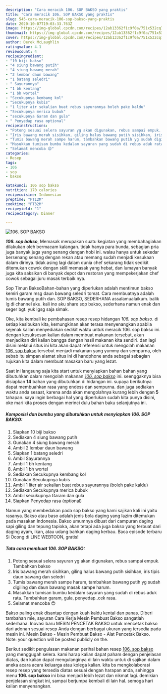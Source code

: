 ```yaml
---
description: "Cara meracik 106. SOP BAKSO yang praktis"
title: "Cara meracik 106. SOP BAKSO yang praktis"
slug: 545-cara-meracik-106-sop-bakso-yang-praktis
date: 2020-10-07T19:03:33.763Z
image: https://img-global.cpcdn.com/recipes/12ab13362f1c9f0a/751x532cq70/106-sop-bakso-foto-resep-utama.jpg
thumbnail: https://img-global.cpcdn.com/recipes/12ab13362f1c9f0a/751x532cq70/106-sop-bakso-foto-resep-utama.jpg
cover: https://img-global.cpcdn.com/recipes/12ab13362f1c9f0a/751x532cq70/106-sop-bakso-foto-resep-utama.jpg
author: Derek McLaughlin
ratingvalue: 4.1
reviewcount: 4
recipeingredient:
- "10 biji bakso"
- "4 siung bawang putih"
- "4 siung bawang merah"
- "2 lembar daun bawang"
- "1 batang seledri"
- " Sayurannya"
- "1 bh kentang"
- "1 bh wortel"
- "Secukupnya kembang kol"
- "Secukupnya kubis"
- "1 liter air sekalian buat rebus sayurannya boleh pake kaldu"
- "Secukupnya merica bubuk"
- "secukupnya Garam dan gula"
- " Penyedap rasa optional"
recipeinstructions:
- "Potong sesuai selera sayuran yg akan digunakan, rebus sampai empuk. Tambahkan bakso"
- "Iris bawang merah sisihkan, giling halus bawang putih sisihkan, iris tipis daun bawang dan seledri"
- "Tumis bawang merah sampe harum, tambahkan bawang putih yg sudah digiling dan daun bawang masak sampe harum."
- "Masukkan tumisan bumbu kedalam sayuran yang sudah di rebus aduk rata. Tambahkan garam, gula, penyedap..cek rasa."
- "Selamat mencoba 😍"
categories:
- Resep
tags:
- 106
- sop
- bakso

katakunci: 106 sop bakso 
nutrition: 170 calories
recipecuisine: Indonesian
preptime: "PT12M"
cooktime: "PT32M"
recipeyield: "1"
recipecategory: Dinner

---
```



![106. SOP BAKSO](https://img-global.cpcdn.com/recipes/12ab13362f1c9f0a/751x532cq70/106-sop-bakso-foto-resep-utama.jpg)

<b><i>106. sop bakso</i></b>, Memasak merupakan suatu kegiatan yang membahagiakan dilakukan oleh bermacam kalangan. tidak hanya para bunda, sebagian pria juga banyak juga yang senang dengan hobi ini. walau hanya untuk sekedar bersenang senang dengan rekan atau memang sudah menjadi kesukaan dalam dirinya. tidak asing lagi dalam dunia chef sekarang tidak sedikit ditemukan cowok dengan skill memasak yang hebat, dan lumayan banyak juga kita saksikan di banyak depot dan restoran yang mempekerjakan chef cowok sebagai juru masak terbaik nya.

Sop Timun BaksoBahan-bahan yang diperlukan adalah mentimun bakso kemiri garam msg daun bawang seledri tomat. Cara membuatnya adalah tumis bawang putih dan. SOP BAKSO, SEDERHANA assalamualaikum. balik lg di channel aku. kali ino aku share sop bakso, sederhana namun enak dan seger bgt. yuk lgsg saja simak.

Oke, kita kembali ke pembahasan resep resep hidangan <i>106. sop bakso</i>. di setiap kesibukan kita, kemungkinan akan terasa menyenangkan apabila sejenak kalian menyediakan sedikit waktu untuk meracik 106. sop bakso ini. dengan kesuksesan kalian dalam membuat makanan tersebut, akan menjadikan diri kalian bangga dengan hasil makanan kita sendiri. dan lagi disini melalui situs ini kita akan dapat referensi untuk mengolah makanan <u>106. sop bakso</u> tersebut menjadi makanan yang yummy dan sempurna, oleh sebab itu simpan alamat situs ini di handphone anda sebagai sebagian rujukan kita dalam membuat masakan baru yang lezat.


Saat ini langsung saja kita start untuk menyiapkan bahan bahan yang dibutuhkan dalam mengolah makanan <u><i>106. sop bakso</i></u> ini. seenggaknya bisa disiapkan <b>14</b> bahan yang dibutuhkan di hidangan ini. supaya berikutnya dapat membuahkan rasa yang endess dan sempurna. dan juga sediakan waktu anda sesaat, karena anda akan mengolahnya kurang lebih dengan <b>5</b> tahapan. saya ingin berbagai hal yang diperlukan sudah kita punya disini, oke mari kita proses dengan merinci dulu bahan baku selanjutnya ini.

<!--inarticleads1-->

##### Komposisi dan bumbu yang dibutuhkan untuk menyiapkan 106. SOP BAKSO:

1. Siapkan 10 biji bakso
1. Sediakan 4 siung bawang putih
1. Gunakan 4 siung bawang merah
1. Ambil 2 lembar daun bawang
1. Siapkan 1 batang seledri
1. Ambil  Sayurannya
1. Ambil 1 bh kentang
1. Ambil 1 bh wortel
1. Sediakan Secukupnya kembang kol
1. Gunakan Secukupnya kubis
1. Ambil 1 liter air sekalian buat rebus sayurannya (boleh pake kaldu)
1. Sediakan Secukupnya merica bubuk
1. Ambil secukupnya Garam dan gula
1. Siapkan  Penyedap rasa (optional)


Namun yang membedakan pada sop bakso yang kami sajikan kali ini yaitu rasanya. Bakso atau baso adalah jenis bola daging yang lazim ditemukan pada masakan Indonesia. Bakso umumnya dibuat dari campuran daging sapi giling dan tepung tapioka, akan tetapi ada juga bakso yang terbuat dari daging ayam, ikan, atau udang bahkan daging kerbau. Baca episode terbaru Si Ocong di LINE WEBTOON, gratis! 

<!--inarticleads2-->

##### Tata cara membuat 106. SOP BAKSO:

1. Potong sesuai selera sayuran yg akan digunakan, rebus sampai empuk. Tambahkan bakso
1. Iris bawang merah sisihkan, giling halus bawang putih sisihkan, iris tipis daun bawang dan seledri
1. Tumis bawang merah sampe harum, tambahkan bawang putih yg sudah digiling dan daun bawang masak sampe harum.
1. Masukkan tumisan bumbu kedalam sayuran yang sudah di rebus aduk rata. Tambahkan garam, gula, penyedap..cek rasa.
1. Selamat mencoba 😍


Bakso paling enak disantap dengan kuah kaldu kental dan panas. Diberi tambahan mie, sayuran Cara Kerja Mesin Pembuat Bakso sangatlah sederhana. Inovasi baru MESIN PENCETAK BAKSO untuk mencetak bakso dari adonan sesuai resep Anda dengan berbagai ukuran yang tersedia pada mesin ini. Mesin Bakso - Mesin Pembuat Bakso - Alat Pencetak Bakso. Note: your question will be posted publicly on the. 

Berikut sedikit pengulasan makanan perihal bahan resep <u>106. sop bakso</u> yang menggugah selera. kami harap kalian dapat paham dengan penjelasan diatas, dan kalian dapat mengulanginya di lain waktu untuk di sajikan dalam aneka acara acara keluarga atau kolega kalian. kita bs mengkolaborasi resep resep yang tersedia diatas sesuai dengan harapan anda, sehingga menu <b>106. sop bakso</b> ini bisa menjadi lebih lezat dan nikmat lagi. demikian penjelasan singkat ini, sampai berjumpa kembali di lain hal. semoga hari kalian menyenangkan.
